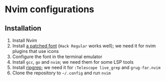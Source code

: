 # Nvim configurations

## Installation

1. Install Nvim
2. Install [a patched font](https://github.com/ryanoasis/nerd-fonts#font-installation) (`Hack Regular` works well); we need it for nvim plugins that use icons
3. Configure the font in the terminal emulator
4. Install `gcc`, `go` and `nvim`; we need them for some LSP tools
5. Install [ripgrep](https://github.com/BurntSushi/ripgrep); we need it for `:Telescope live_grep` and `grug-far.nvim`
6. Clone the repository to `~/.config` and run `nvim`

